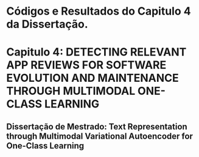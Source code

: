 # Códigos e Resultados do Capitulo 4 da Dissertação.

# Capitulo 4: DETECTING RELEVANT APP REVIEWS FOR SOFTWARE EVOLUTION AND MAINTENANCE THROUGH MULTIMODAL ONE-CLASS LEARNING

## Dissertação de Mestrado: Text Representation through Multimodal Variational Autoencoder for One-Class Learning 


